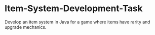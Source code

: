 # Item-System-Development-Task
Develop an item system in Java for a game where items have rarity and upgrade mechanics.

